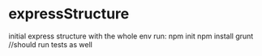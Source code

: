 # expressStructure
initial express structure with the whole env
run:
npm init
npm install
grunt    //should run tests as well 
